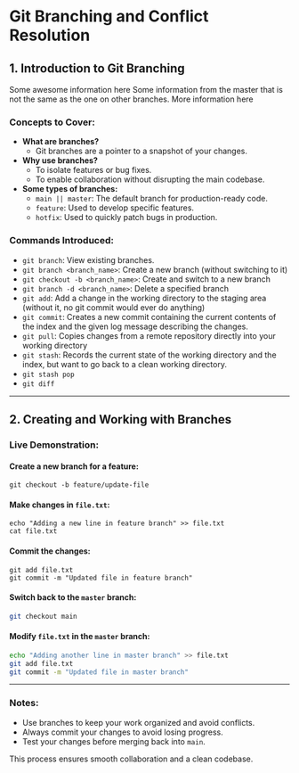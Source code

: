 # Git Branching and Conflict Resolution

## 1. Introduction to Git Branching
Some awesome information here
Some information from the master that is not the same as the one on other branches. 
More information here
### Concepts to Cover:
- **What are branches?**
  - Git branches are a pointer to a snapshot of your changes.
- **Why use branches?**
  - To isolate features or bug fixes.
  - To enable collaboration without disrupting the main codebase.
- **Some types of branches:**
  - `main || master`: The default branch for production-ready code.
  - `feature`: Used to develop specific features.
  - `hotfix`: Used to quickly patch bugs in production.

### Commands Introduced:
- `git branch`: View existing branches.
- `git branch <branch_name>`: Create a new branch (without switching to it)
- `git checkout -b <branch_name>`: Create and switch to a new branch
- `git branch -d <branch_name>`: Delete a specified branch
- `git add`:  Add a change in the working directory to the staging area (without it, no git commit would ever do anything)
- `git commit`: Creates a new commit containing the current contents of the index and the given log message describing the changes.
- `git pull`: Copies changes from a remote repository directly into your working directory
- `git stash`: Records the current state of the working directory and the index, but want to go back to a clean working directory.
- `git stash pop`
- `git diff`
---

## 2. Creating and Working with Branches

### Live Demonstration:

#### Create a new branch for a feature:
```
git checkout -b feature/update-file
```

#### Make changes in `file.txt`:
```
echo "Adding a new line in feature branch" >> file.txt
cat file.txt
```

#### Commit the changes:
```
git add file.txt
git commit -m "Updated file in feature branch"
```

#### Switch back to the `master` branch:
```bash
git checkout main
```

#### Modify `file.txt` in the `master` branch:
```bash
echo "Adding another line in master branch" >> file.txt
git add file.txt
git commit -m "Updated file in master branch"
```

---

### Notes:
- Use branches to keep your work organized and avoid conflicts.
- Always commit your changes to avoid losing progress.
- Test your changes before merging back into `main`.

This process ensures smooth collaboration and a clean codebase.
